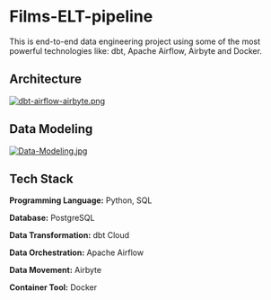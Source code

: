 
# Films-ELT-pipeline

This is end-to-end data engineering project using some of the most powerful technologies like: dbt, Apache Airflow, Airbyte and Docker.

## Architecture

[![dbt-airflow-airbyte.png](https://i.postimg.cc/JhKBmVgp/dbt-airflow-airbyte.png)](https://postimg.cc/p9hdY7Pj)

## Data Modeling

[![Data-Modeling.jpg](https://i.postimg.cc/x8GPKF8h/Data-Modeling.jpg)](https://postimg.cc/QKt5DmpJ)

## Tech Stack

**Programming Language:** Python, SQL

**Database:** PostgreSQL

**Data Transformation:** dbt Cloud

**Data Orchestration:** Apache Airflow

**Data Movement:** Airbyte

**Container Tool:** Docker
